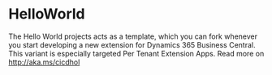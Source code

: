 # HelloWorld
The Hello World projects acts as a template, which you can fork whenever you start developing a new extension for Dynamics 365 Business Central. This variant is especially targeted Per Tenant Extension Apps. Read more on http://aka.ms/cicdhol
